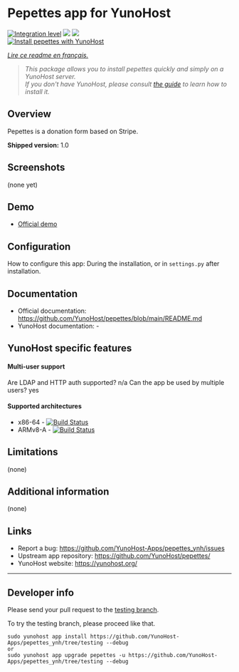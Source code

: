 # Pepettes app for YunoHost

[![Integration level](https://dash.yunohost.org/integration/pepettes.svg)](https://dash.yunohost.org/appci/app/pepettes) ![](https://ci-apps.yunohost.org/ci/badges/pepettes.status.svg) ![](https://ci-apps.yunohost.org/ci/badges/pepettes.maintain.svg)  
[![Install pepettes with YunoHost](https://install-app.yunohost.org/install-with-yunohost.svg)](https://install-app.yunohost.org/?app=pepettes)

*[Lire ce readme en français.](./README_fr.md)*

> *This package allows you to install pepettes quickly and simply on a YunoHost server.  
If you don't have YunoHost, please consult [the guide](https://yunohost.org/#/install) to learn how to install it.*

## Overview
Pepettes is a donation form based on Stripe.

**Shipped version:** 1.0

## Screenshots

(none yet)

## Demo

* [Official demo](https://donate.yunohost.org)

## Configuration

How to configure this app: During the installation, or in `settings.py` after installation.

## Documentation

 * Official documentation: https://github.com/YunoHost/pepettes/blob/main/README.md
 * YunoHost documentation: -

## YunoHost specific features

#### Multi-user support

Are LDAP and HTTP auth supported? n/a
Can the app be used by multiple users? yes

#### Supported architectures

* x86-64 - [![Build Status](https://ci-apps.yunohost.org/ci/logs/pepettes%20%28Apps%29.svg)](https://ci-apps.yunohost.org/ci/apps/pepettes/)
* ARMv8-A - [![Build Status](https://ci-apps-arm.yunohost.org/ci/logs/pepettes%20%28Apps%29.svg)](https://ci-apps-arm.yunohost.org/ci/apps/pepettes/)

## Limitations

(none)

## Additional information

(none)

## Links

 * Report a bug: https://github.com/YunoHost-Apps/pepettes_ynh/issues
 * Upstream app repository: https://github.com/YunoHost/pepettes/
 * YunoHost website: https://yunohost.org/

---

## Developer info

Please send your pull request to the [testing branch](https://github.com/YunoHost-Apps/pepettes_ynh/tree/testing).

To try the testing branch, please proceed like that.
```
sudo yunohost app install https://github.com/YunoHost-Apps/pepettes_ynh/tree/testing --debug
or
sudo yunohost app upgrade pepettes -u https://github.com/YunoHost-Apps/pepettes_ynh/tree/testing --debug
```
